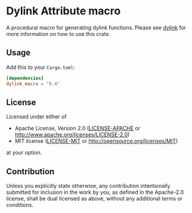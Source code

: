 # Dylink Attribute macro

A procedural macro for generating dylink functions. Please see [dylink](https://crates.io/crates/dylink) for more information on how to use this crate.

## Usage

Add this to your `Cargo.toml`:

```toml
[dependencies]
dylink_macro = "0.4"
```

## License

Licensed under either of

* Apache License, Version 2.0
   ([LICENSE-APACHE](LICENSE-APACHE) or <http://www.apache.org/licenses/LICENSE-2.0>)
* MIT license
   ([LICENSE-MIT](LICENSE-MIT) or <http://opensource.org/licenses/MIT>)

at your option.

## Contribution

Unless you explicitly state otherwise, any contribution intentionally submitted
for inclusion in the work by you, as defined in the Apache-2.0 license, shall be
dual licensed as above, without any additional terms or conditions.
